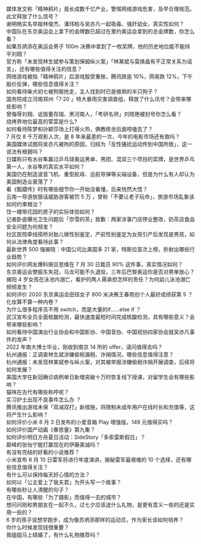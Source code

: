 媒体发文称「精神鸦片」竟长成数千亿产业，警惕网络游戏危害，及早合理规范。此文释放了什么信号？  
谢明皓实名举报林俊杰、潘玮柏与吴亦凡一起吸毒、强奸幼女，真实性如何？  
中国队在东京奥运会上拿下的金牌数已超过在里约奥运会拿到的总金牌数，你怎么看？  
如果苏炳添在奥运会男子 100m 决赛中拿到了一枚奖牌，他的历史地位能不能持平刘翔？  
官方称「未发现林生斌参与策划保姆纵火案」「林某斌与莫焕晶有不正常关系为谣言」，还有哪些值得关注的信息？  
网络游戏被指「精神鸦片」后游戏股受重挫，腾讯跌逾 10%，网易跌 12%，下午股价反弹，哪些信息值得关注？  
如何看待柴犬初七被狗贩抢走，主人找到时已是做熟的半只狗子？  
国务院成立河南郑州「7·20 」特大暴雨灾害调查组，释放了什么讯号？会带来哪些影响？  
曾侮辱刘翔、诋毁董存瑞、黑河南人，「考研名师」刘晓艳被封号你怎么看？  
烧烤界地位最高的荤菜是什么?  
如何看待陈梦和孙颖莎场上打得火热，俩教练坐后面唠嗑去了？  
7 月仅 8 千万观影人次，是 8 年来最差的一次，今年的电影市场还有救吗？  
美国媒体试图将吴亦凡被拘的原因，归结为「反性骚扰运动传到中国所致」，这一说法有根据吗？  
日媒称只有水谷隼赢过乒乓球奥运男单、男团、混双三个项目的奖牌，是世界乒乓第一人，水谷隼的真实水平如何？  
美国仍在制造波音飞机、重型航母、巡航导弹等尖端设备，但是为什么有人却认为美国制造业衰落了？  
看《甄嬛传》时有哪些细节你一开始没看懂，后来恍然大悟？  
云南一导游放狠话威胁游客被罚 5 万 ，曾称「不要让老子玩命」，旅游市场乱象该如何约束根治？  
住一楼带花园的房子的实际体验如何？  
记者卧底曝光卫生问题后「奈雪的茶」致歉：两家涉事门店停业整改，奶茶店食品安全问题为何频发？  
社区医院牵线搭桥对胎儿做性别鉴定，产前性别鉴定为女孩引产后发现是男孩，如何从法律角度看待此事？  
最新世界 500 强揭晓：中国公司比美国多 21 家，特斯拉首次上榜，折射出哪些行业趋势？  
如何评价网友爆料豌豆思维在 7 月 30 日裁员 90% 这件事，真实情况如何？  
东京奥运会樊振东失冠，马龙可能不久退役，三年后巴黎奥运你是否对男单放心？  
揭阳 4 岁女孩在泳池内溺亡，看护的两人需承担怎样的责任？为何幼儿泳池溺亡频频发生？  
如何评价 2020 东京奥运会田径女子 800 米决赛王春雨创个人最好成绩获第 5 ？  
化妆算不算一种内卷？  
为什么很多程序员不用 switch，而是大量的if……else if ？  
武汉宣布全员全面核酸检测，最快速度最短时间完成核酸检测，具有哪些意义？会带来哪些影响？  
如何看待中国演出行业协会和中国影协、中国音协、中国视协四家协会就吴亦凡事件的发声？  
2022 年南大博士毕业，刚收到南京 14 所的 offer，请问值得去吗？  
杭州通报：正调查林生斌涉嫌偷税漏税、诈捐情况，哪些信息值得注意？  
杭州通报：未发现林某斌参与纵火案，对其被举报涉嫌偷税诈捐开展调查，后续将如何发展？  
美国大学在新冠确诊病例单日新增突破十万时恢复线下授课，对留学生会有哪些影响？  
猫咪在古代有哪些称呼呢？  
实习护士出现不良事件怎么办 ？  
腾讯推出游戏未保「双减双打」新措施，将限制未成年用户在线时长和充值等，这将产生什么影响？  
如何评价小米 8 月 3 日发布的小爱音箱 Play 增强版，149 元值得买吗？  
如何评价国产动画《眷思量》第九集？  
如何评价明日方舟夏日活动：SideStory「多索雷斯假日」？  
巅峰的张怡宁能打赢现在的伊藤美诚吗？  
有没有完结的好看的小说推荐？  
小米宣布 8 月 10 日雷军将进行年度演讲，揭秘雷军最艰难的 10 个选择，还有哪些信息值得关注？  
有什么可以保持每天好心情的方法？  
如何以「公主爱上了我夫君」为开头写一个故事？  
有哪些秒让人清醒的句子？  
在中国，有哪些「为了摄影」而值得一去的城市？  
想问问刚和男朋友在一起不久，过七夕应该送什么礼物，是更有意义一些的还是实用一些的？  
6 岁的孩子说想学跑步，成为像苏炳添那样的运动员，作为家长该如何培养？  
你什么时候发现钱很重要？  
我姐姐马上结婚了，有什么礼物推荐吗？  
